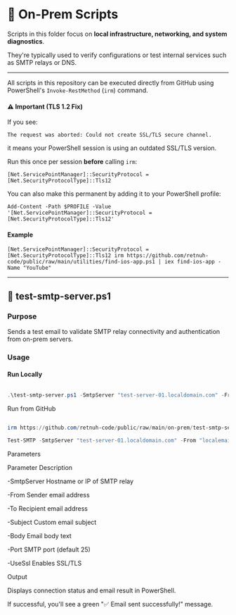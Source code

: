 # 🏢 On-Prem Scripts

Scripts in this folder focus on **local infrastructure, networking, and system diagnostics**.  

They're typically used to verify configurations or test internal services such as SMTP relays or DNS.

---

All scripts in this repository can be executed directly from GitHub using PowerShell's `Invoke-RestMethod` (`irm`) command.

#### ⚠️ Important (TLS 1.2 Fix)

If you see:

`The request was aborted: Could not create SSL/TLS secure channel.`

it means your PowerShell session is using an outdated SSL/TLS version.

Run this once per session **before** calling `irm`:

`[Net.ServicePointManager]::SecurityProtocol = [Net.SecurityProtocolType]::Tls12`

You can also make this permanent by adding it to your PowerShell profile:

`Add-Content -Path $PROFILE -Value '[Net.ServicePointManager]::SecurityProtocol = [Net.SecurityProtocolType]::Tls12'`

#### Example

`[Net.ServicePointManager]::SecurityProtocol = [Net.SecurityProtocolType]::Tls12
irm https://github.com/retnuh-code/public/raw/main/utilities/find-ios-app.ps1 | iex
find-ios-app -Name "YouTube"`

---

## 📧 test-smtp-server.ps1

### Purpose

Sends a test email to validate SMTP relay connectivity and authentication from on-prem servers.

### Usage

#### Run Locally

```powershell

.\test-smtp-server.ps1 -SmtpServer "test-server-01.localdomain.com" -From "localemail@localdomain.com" -To "hostedemail@provider.com"
```

Run from GitHub

```powershell

irm https://github.com/retnuh-code/public/raw/main/on-prem/test-smtp-server.ps1 | iex
```
```powershell
Test-SMTP -SmtpServer "test-server-01.localdomain.com" -From "localemail@localdomain.com" -To "hostedemail@provider.com"
```
Parameters

Parameter  Description

-SmtpServer  Hostname or IP of SMTP relay

-From  Sender email address

-To  Recipient email address

-Subject  Custom email subject

-Body  Email body text

-Port  SMTP port (default 25)

-UseSsl  Enables SSL/TLS

Output

Displays connection status and email result in PowerShell.

If successful, you'll see a green "✅ Email sent successfully!" message.
